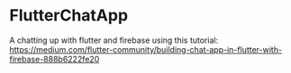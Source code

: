 # FlutterChatApp
A chatting up with flutter and firebase using this tutorial: https://medium.com/flutter-community/building-chat-app-in-flutter-with-firebase-888b6222fe20
